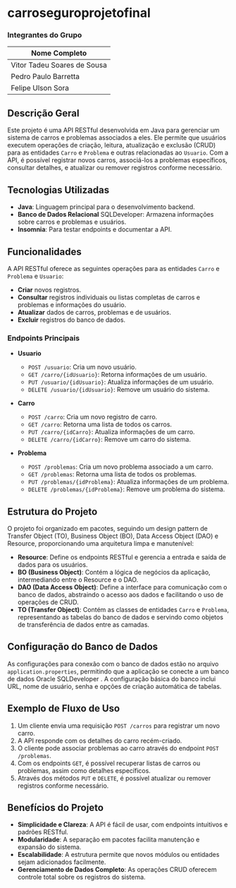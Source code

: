 
# carroseguroprojetofinal




### Integrantes do Grupo

| Nome Completo                | 
|------------------------------|
| Vitor Tadeu Soares de Sousa  |
| Pedro Paulo Barretta         | 
|Felipe Ulson Sora             | 

## Descrição Geral

Este projeto é uma API RESTful desenvolvida em Java para gerenciar um sistema de carros e problemas associados a eles. Ele permite que usuários executem operações de criação, leitura, atualização e exclusão (CRUD) para as entidades `Carro` e `Problema` e outras relacionadas ao `Usuario`. Com a API, é possível registrar novos carros, associá-los a problemas específicos, consultar detalhes, e atualizar ou remover registros conforme necessário.

## Tecnologias Utilizadas

- **Java**: Linguagem principal para o desenvolvimento backend.
- **Banco de Dados Relacional** SQLDeveloper: Armazena informações sobre carros e problemas e usuários.
- **Insomnia**: Para testar endpoints e documentar a API.

## Funcionalidades

A API RESTful oferece as seguintes operações para as entidades `Carro` e `Problema` e `Usuario`:

- **Criar** novos registros.
- **Consultar** registros individuais ou listas completas de carros e problemas e informações do usuário.
- **Atualizar** dados de carros, problemas e de usuários.
- **Excluir** registros do banco de dados.

### Endpoints Principais

- **Usuario**
  - `POST /usuario`: Cria um novo usuário.
  - `GET /carro/{idUsuario}`: Retorna informações de um usuário.
  - `PUT /usuario/{idUsuario}`: Atualiza informações de um usuário.
  - `DELETE /usuario/{idUsuario}`: Remove um usuário do sistema.

- **Carro**
  - `POST /carro`: Cria um novo registro de carro.
  - `GET /carro`: Retorna uma lista de todos os carros.
  - `PUT /carro/{idCarro}`: Atualiza informações de um carro.
  - `DELETE /carro/{idCarro}`: Remove um carro do sistema.

- **Problema**
  - `POST /problemas`: Cria um novo problema associado a um carro.
  - `GET /problemas`: Retorna uma lista de todos os problemas.
  - `PUT /problemas/{idProblema}`: Atualiza informações de um problema.
  - `DELETE /problemas/{idProblema}`: Remove um problema do sistema.

## Estrutura do Projeto

O projeto foi organizado em pacotes, seguindo um design pattern de Transfer Object (TO), Business Object (BO), Data Access Object (DAO) e Resource, proporcionando uma arquitetura limpa e manutenível:

- **Resource**: Define os endpoints RESTful e gerencia a entrada e saída de dados para os usuários.
- **BO (Business Object)**: Contém a lógica de negócios da aplicação, intermediando entre o Resource e o DAO.
- **DAO (Data Access Object)**: Define a interface para comunicação com o banco de dados, abstraindo o acesso aos dados e facilitando o uso de operações de CRUD.
- **TO (Transfer Object)**: Contém as classes de entidades `Carro` e `Problema`, representando as tabelas do banco de dados e servindo como objetos de transferência de dados entre as camadas.

## Configuração do Banco de Dados

As configurações para conexão com o banco de dados estão no arquivo `application.properties`, permitindo que a aplicação se conecte a um banco de dados Oracle SQLDeveloper . A configuração básica do banco inclui URL, nome de usuário, senha e opções de criação automática de tabelas.

## Exemplo de Fluxo de Uso

1. Um cliente envia uma requisição `POST /carros` para registrar um novo carro.
2. A API responde com os detalhes do carro recém-criado.
3. O cliente pode associar problemas ao carro através do endpoint `POST /problemas`.
4. Com os endpoints `GET`, é possível recuperar listas de carros ou problemas, assim como detalhes específicos.
5. Através dos métodos `PUT` e `DELETE`, é possível atualizar ou remover registros conforme necessário.

## Benefícios do Projeto

- **Simplicidade e Clareza**: A API é fácil de usar, com endpoints intuitivos e padrões RESTful.
- **Modularidade**: A separação em pacotes facilita manutenção e expansão do sistema.
- **Escalabilidade**: A estrutura permite que novos módulos ou entidades sejam adicionados facilmente.
- **Gerenciamento de Dados Completo**: As operações CRUD oferecem controle total sobre os registros do sistema.

